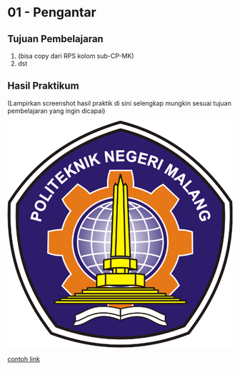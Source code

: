 # 01 - Pengantar

## Tujuan Pembelajaran

1. (bisa copy dari RPS kolom sub-CP-MK)
2. dst

## Hasil Praktikum

(Lampirkan screenshot hasil praktik di sini selengkap mungkin sesuai tujuan pembelajaran yang ingin dicapai)

![contoh gambar](img/polinema.png)

[contoh link](../../src/01_pengantar/hello.js)